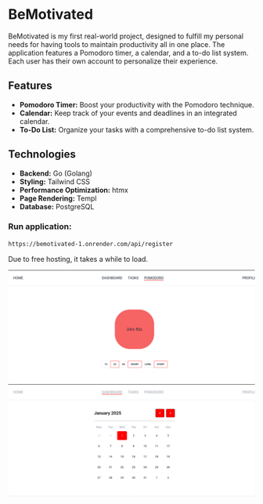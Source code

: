 # BeMotivated

BeMotivated is my first real-world project, designed to fulfill my personal needs for having tools to maintain productivity all in one place. The application features a Pomodoro timer, a calendar, and a to-do list system. Each user has their own account to personalize their experience.

## Features

- **Pomodoro Timer:** Boost your productivity with the Pomodoro technique.
- **Calendar:** Keep track of your events and deadlines in an integrated calendar.
- **To-Do List:** Organize your tasks with a comprehensive to-do list system.

## Technologies

- **Backend:** Go (Golang)
- **Styling:** Tailwind CSS
- **Performance Optimization:** htmx
- **Page Rendering:** Templ
- **Database:** PostgreSQL

### Run application:
```sh
https://bemotivated-1.onrender.com/api/register

```
Due to free hosting, it takes a while to load.


![Opis obrazu 1](bm1.png)
![Opis obrazu 2](bm2.png)

